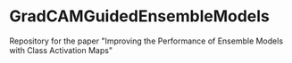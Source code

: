 # GradCAMGuidedEnsembleModels
Repository for the paper "Improving the Performance of Ensemble Models with Class Activation Maps"
